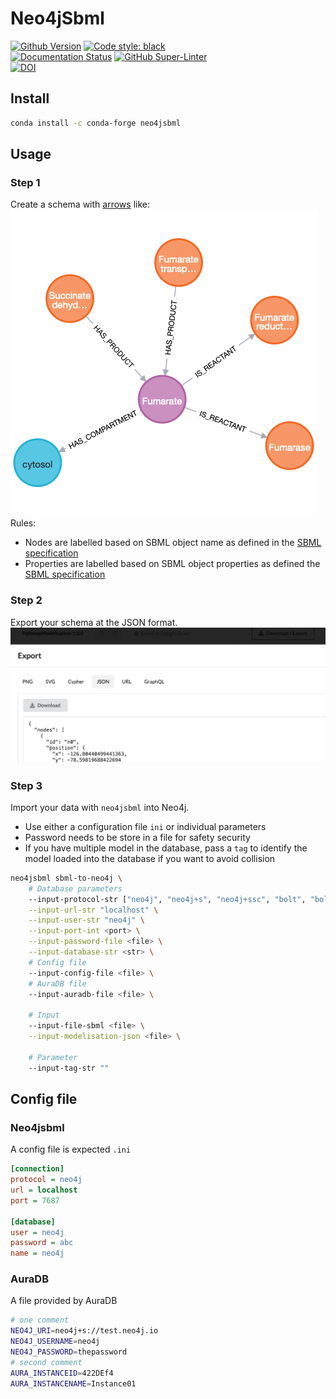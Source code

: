 # Neo4jSbml

[![Github Version](https://img.shields.io/github/v/release/brsynth/neo4jsbml?display_name=tag&sort=semver)](version) [![Code style: black](https://img.shields.io/badge/code%20style-black-000000.svg)](https://github.com/psf/black)  
[![Documentation Status](https://readthedocs.org/projects/neo4jsbml/badge/?version=latest)](https://neo4jsbml.readthedocs.io/en/latest/?badge=latest) [![GitHub Super-Linter](https://github.com/brsynth/neo4jsbml/workflows/Tests/badge.svg)](https://github.com/marketplace/actions/super-linter)  
[![DOI](https://zenodo.org/badge/585859244.svg)](https://zenodo.org/badge/latestdoi/585859244)  

## Install

```sh
conda install -c conda-forge neo4jsbml
```

## Usage

### Step 1

Create a schema with [arrows](https://arrows.app) like:  
![schema](docs/_static/usage/PathwayModelisation-1.0.0.png "Schema SBML")  
Rules:
* Nodes are labelled based on SBML object name as defined in the [SBML specification](https://sbml.org)
* Properties are labelled based on SBML object properties as defined the [SBML specification](https://sbml.org)

### Step 2

Export your schema at the JSON format.  
![schema](docs/_static/usage/arrows.dwl.png "Download JSON")

### Step 3

Import your data with `neo4jsbml` into Neo4j.  
* Use either a configuration file `ini` or individual parameters
* Password needs to be store in a file for safety security
* If you have multiple model in the database, pass a `tag` to identify the model loaded into the database if you want to avoid collision

```sh
neo4jsbml sbml-to-neo4j \
    # Database parameters
    --input-protocol-str ["neo4j", "neo4j+s", "neo4j+ssc", "bolt", "bolt+s", "bolt+ssc"] \
    --input-url-str "localhost" \
    --input-user-str "neo4j" \
    --input-port-int <port> \
    --input-password-file <file> \
    --input-database-str <str> \
    # Config file
    --input-config-file <file> \
    # AuraDB file
    --input-auradb-file <file> \

    # Input
    --input-file-sbml <file> \
    --input-modelisation-json <file> \

    # Parameter
    --input-tag-str ""
```

## Config file

### Neo4jsbml

A config file is expected `.ini`
```ini
[connection]
protocol = neo4j
url = localhost
port = 7687

[database]
user = neo4j
password = abc
name = neo4j
```

### AuraDB

A file provided by AuraDB
```bash
# one comment
NEO4J_URI=neo4j+s://test.neo4j.io
NEO4J_USERNAME=neo4j
NEO4J_PASSWORD=thepassword
# second comment
AURA_INSTANCEID=422DEf4
AURA_INSTANCENAME=Instance01
```
